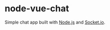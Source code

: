# node-vue-chat

Simple chat app built with [Node.js](https://nodejs.org) and [Socket.io](https://socket.io/).
